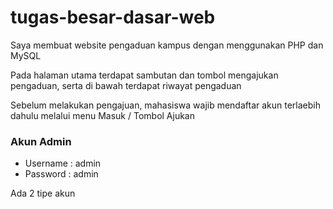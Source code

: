 # tugas-besar-dasar-web
Saya membuat website pengaduan kampus dengan menggunakan PHP dan MySQL

Pada halaman utama terdapat sambutan dan tombol mengajukan pengaduan, serta di bawah terdapat riwayat pengaduan

Sebelum melakukan pengajuan, mahasiswa wajib mendaftar akun terlaebih dahulu melalui menu Masuk / Tombol Ajukan

### Akun Admin<br/>
* Username    : admin  
* Password    : admin

Ada 2 tipe akun 
